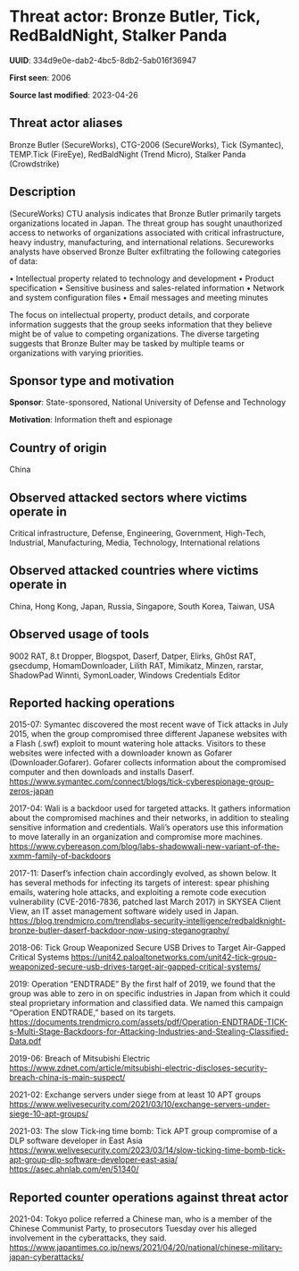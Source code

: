 # Threat actor: Bronze Butler, Tick, RedBaldNight, Stalker Panda

**UUID**: 334d9e0e-dab2-4bc5-8db2-5ab016f36947

**First seen**: 2006

**Source last modified**: 2023-04-26

## Threat actor aliases

Bronze Butler (SecureWorks), CTG-2006 (SecureWorks), Tick (Symantec), TEMP.Tick (FireEye), RedBaldNight (Trend Micro), Stalker Panda (Crowdstrike)

## Description

(SecureWorks) CTU analysis indicates that Bronze Butler primarily targets organizations located in Japan. The threat group has sought unauthorized access to networks of organizations associated with critical infrastructure, heavy industry, manufacturing, and international relations. Secureworks analysts have observed Bronze Bulter exfiltrating the following categories of data:

• Intellectual property related to technology and development
• Product specification
• Sensitive business and sales-related information
• Network and system configuration files
• Email messages and meeting minutes

The focus on intellectual property, product details, and corporate information suggests that the group seeks information that they believe might be of value to competing organizations. The diverse targeting suggests that Bronze Bulter may be tasked by multiple teams or organizations with varying priorities.

## Sponsor type and motivation

**Sponsor**: State-sponsored, National University of Defense and Technology

**Motivation**: Information theft and espionage


## Country of origin

China

## Observed attacked sectors where victims operate in

Critical infrastructure, Defense, Engineering, Government, High-Tech, Industrial, Manufacturing, Media, Technology, International relations

## Observed attacked countries where victims operate in

China, Hong Kong, Japan, Russia, Singapore, South Korea, Taiwan, USA

## Observed usage of tools

9002 RAT, 8.t Dropper, Blogspot, Daserf, Datper, Elirks, Gh0st RAT, gsecdump, HomamDownloader, Lilith RAT, Mimikatz, Minzen, rarstar, ShadowPad Winnti, SymonLoader, Windows Credentials Editor

## Reported hacking operations

2015-07: Symantec discovered the most recent wave of Tick attacks in July 2015, when the group compromised three different Japanese websites with a Flash (.swf) exploit to mount watering hole attacks. Visitors to these websites were infected with a downloader known as Gofarer (Downloader.Gofarer). Gofarer collects information about the compromised computer and then downloads and installs Daserf.
https://www.symantec.com/connect/blogs/tick-cyberespionage-group-zeros-japan

2017-04: Wali is a backdoor used for targeted attacks. It gathers information about the compromised machines and their networks, in addition to stealing sensitive information and credentials. Wali’s operators use this information to move laterally in an organization and compromise more machines.
https://www.cybereason.com/blog/labs-shadowwali-new-variant-of-the-xxmm-family-of-backdoors

2017-11: Daserf’s infection chain accordingly evolved, as shown below. It has several methods for infecting its targets of interest: spear phishing emails, watering hole attacks, and exploiting a remote code execution vulnerability (CVE-2016-7836, patched last March 2017) in SKYSEA Client View, an IT asset management software widely used in Japan.
https://blog.trendmicro.com/trendlabs-security-intelligence/redbaldknight-bronze-butler-daserf-backdoor-now-using-steganography/

2018-06: Tick Group Weaponized Secure USB Drives to Target Air-Gapped Critical Systems
https://unit42.paloaltonetworks.com/unit42-tick-group-weaponized-secure-usb-drives-target-air-gapped-critical-systems/

2019: Operation “ENDTRADE”
By the first half of 2019, we found that the group was able to zero in on specific industries in Japan from which it could steal proprietary information and classified data. We named this campaign “Operation ENDTRADE,” based on its targets.
https://documents.trendmicro.com/assets/pdf/Operation-ENDTRADE-TICK-s-Multi-Stage-Backdoors-for-Attacking-Industries-and-Stealing-Classified-Data.pdf

2019-06: Breach of Mitsubishi Electric
https://www.zdnet.com/article/mitsubishi-electric-discloses-security-breach-china-is-main-suspect/

2021-02: Exchange servers under siege from at least 10 APT groups
https://www.welivesecurity.com/2021/03/10/exchange-servers-under-siege-10-apt-groups/

2021-03: The slow Tick‑ing time bomb: Tick APT group compromise of a DLP software developer in East Asia
https://www.welivesecurity.com/2023/03/14/slow-ticking-time-bomb-tick-apt-group-dlp-software-developer-east-asia/
https://asec.ahnlab.com/en/51340/

## Reported counter operations against threat actor

2021-04: Tokyo police referred a Chinese man, who is a member of the Chinese Communist Party, to prosecutors Tuesday over his alleged involvement in the cyberattacks, they said.
https://www.japantimes.co.jp/news/2021/04/20/national/chinese-military-japan-cyberattacks/



